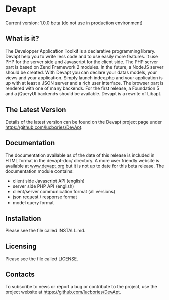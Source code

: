 Devapt
======

Current version: 1.0.0 beta (do not use in production environment)

What is it?
-----------

The Developper Application Toolkit is a declarative programming library.
Devapt help you to write less code and to use easily more features.
It use PHP for the server side and Javascript for the client side.
The PHP server part is based on Zend Framework 2 modules.
In the future, a NodeJS server should be created.
With Devapt you can declare your datas models, your views and your application.
Simply launch index.php and your application is up with at least a JSON server and
a rich user interface. The browser part is rendered with one of many backends.
For the first release, a Foundation 5 and a jQueryUI backends should be available.
Devapt is a rewrite of Libapt.

The Latest Version
------------------

Details of the latest version can be found on the Devapt project page
under https://github.com/lucbories/DevApt.

Documentation
-------------

The documentation available as of the date of this release is
included in HTML format in the devapt-doc/ directory.
A more user friendly website is available at www.devapt.org but it is not up to date for this beta release.
The documentation module contains:
 * client side Javascript API (english)
 * server side PHP API (english)
 * client/server communication format (all versions)
  * json request / response format
  * model query format

Installation
------------

Please see the file called INSTALL.md.

Licensing
---------

Please see the file called LICENSE.

Contacts
--------

To subscribe to news or report a bug or contribute to the project, use the project website at https://github.com/lucbories/DevApt.
